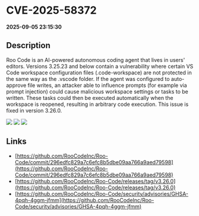 # CVE-2025-58372

**2025-09-05 23:15:30**

## Description
Roo Code is an AI-powered autonomous coding agent that lives in users' editors. Versions 3.25.23 and below contain a vulnerability where certain VS Code workspace configuration files (.code-workspace) are not protected in the same way as the .vscode folder. If the agent was configured to auto-approve file writes, an attacker able to influence prompts (for example via prompt injection) could cause malicious workspace settings or tasks to be written. These tasks could then be executed automatically when the workspace is reopened, resulting in arbitrary code execution. This issue is fixed in version 3.26.0.

![](https://img.shields.io/static/v1?label=Score&message=8.1&color=red)
![](https://img.shields.io/static/v1?label=Severity&message=HIGH&color=red)
![](https://img.shields.io/static/v1?label=CWE&message=RCE&color=green)

## Links
- [https://github.com/RooCodeInc/Roo-Code/commit/296edfc829a7c6efc8b5dbe09aa766a9aed79598](https://github.com/RooCodeInc/Roo-Code/commit/296edfc829a7c6efc8b5dbe09aa766a9aed79598)
- [https://github.com/RooCodeInc/Roo-Code/releases/tag/v3.26.0](https://github.com/RooCodeInc/Roo-Code/releases/tag/v3.26.0)
- [https://github.com/RooCodeInc/Roo-Code/security/advisories/GHSA-4pqh-4ggm-jfmm](https://github.com/RooCodeInc/Roo-Code/security/advisories/GHSA-4pqh-4ggm-jfmm)

